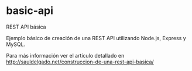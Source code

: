 # basic-api
REST API básica

Ejemplo básico de creación de una REST API utilizando Node.js, Express y MySQL.

Para más información ver el artículo detallado en http://sauldelgado.net/construccion-de-una-rest-api-basica/
